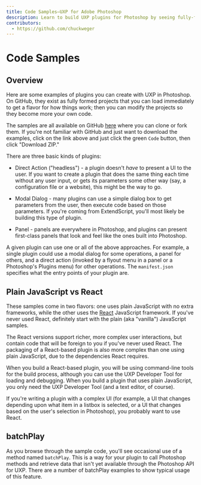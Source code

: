 ```yaml
---
title: Code Samples—UXP for Adobe Photoshop
description: Learn to build UXP plugins for Photoshop by seeing fully-functioning code samples.
contributors:
  - https://github.com/chuckweger
---
```


# Code Samples

## Overview

Here are some examples of plugins you can create with UXP in Photoshop. On GitHub, they exist as fully formed projects that you can load immediately to get a flavor for how things work; then you can modify the projects so they become more your own code.

The samples are all available on GitHub [here](https://github.com/AdobeDocs/uxp-photoshop-plugin-samples) where you can clone or fork them. If you're not familiar with GitHub and just want to download the examples, click on the link above and just click the green `Code` button, then click "Download ZIP."

There are three basic kinds of plugins:

- Direct Action ("headless") - a plugin doesn't _have_ to present a UI to the user. If you want to create a plugin that does the same thing each time without any user input, or gets its parameters some other way (say, a configuration file or a website), this might be the way to go.

- Modal Dialog - many plugins can use a simple dialog box to get parameters from the user, then execute code based on those parameters. If you're coming from ExtendScript, you'll most likely be building this type of plugin.

- Panel - panels are everywhere in Photoshop, and plugins can present first-class panels that look and feel like the ones built into Photoshop.

A given plugin can use one or all of the above approaches. For example, a single plugin could use a modal dialog for some operations, a panel for others, and a direct action (invoked by a flyout menu in a panel or a Photoshop's Plugins menu) for other operations. The `manifest.json` specifies what the entry points of your plugin are.

## Plain JavaScript vs React

These samples come in two flavors: one uses plain JavaScript with no extra frameworks, while the other uses the [React](https://reactjs.org) JavaScript framework. If you've never used React, definitely start with the plain (aka "vanilla") JavaScript samples.

The React versions support richer, more complex user interactions, but contain code that will be foreign to you if you've never used React. The packaging of a React-based plugin is also more complex than one using plain JavaScript, due to the dependencies React requires.

When you build a React-based plugin, you will be using command-line tools for the build process, although you can use the UXP Developer Tool for loading and debugging. When you build a plugin that uses plain JavaScript, you only need the UXP Developer Tool (and a text editor, of course).

If you're writing a plugin with a complex UI (for example, a UI that changes depending upon what item in a listbox is selected, or a UI that changes based on the user's selection in Photoshop), you probably want to use React.

## batchPlay

As you browse through the sample code, you'll see occasional use of a method named `batchPlay`. This is a way for your plugin to call Photoshop methods and retrieve data that isn't yet available through the Photoshop API for UXP. There are a number of batchPlay examples to show typical usage of this feature.
